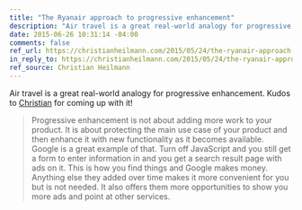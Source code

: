 ```yaml
---
title: "The Ryanair approach to progressive enhancement"
description: "Air travel is a great real-world analogy for progressive enhancement. Kudos to Christian for coming up with it!"
date: 2015-06-26 10:31:14 -04:00
comments: false
ref_url: https://christianheilmann.com/2015/05/24/the-ryanair-approach-to-progressive-enhancement/
in_reply_to: https://christianheilmann.com/2015/05/24/the-ryanair-approach-to-progressive-enhancement/
ref_source: Christian Heilmann
---
```


Air travel is a great real-world analogy for progressive enhancement. Kudos to [Christian](https://christianheilmann.com) for coming up with it!

> Progressive enhancement is not about adding more work to your product. It is about protecting the main use case of your product and then enhance it with new functionality as it becomes available. Google is a great example of that. Turn off JavaScript and you still get a form to enter information in and you get a search result page with ads on it. This is how you find things and Google makes money. Anything else they added over time makes it more convenient for you but is not needed. It also offers them more opportunities to show you more ads and point at other services.